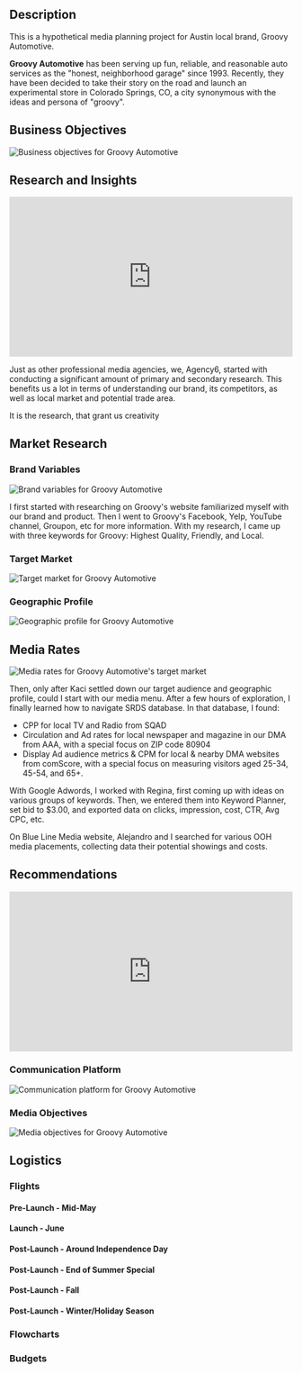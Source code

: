 ## Description

This is a hypothetical media planning project for Austin local brand, Groovy Automotive.

**Groovy Automotive** has been serving up fun, reliable, and reasonable auto services as the "honest, neighborhood garage" since 1993. Recently, they have been decided to take their story on the road and launch an experimental store in Colorado Springs, CO, a city synonymous with the ideas and persona of "groovy".

## Business Objectives
![Business objectives for Groovy Automotive](/img/work/groovy-automotive/groovy01.png)

## Research and Insights
<div id="#issuu-embed-container-groovy" style="position: relative;padding-bottom: 56.25%;max-width: 100%;margin: 12px 0px;">
<iframe class="issuuembed" style="position: absolute;top: 0;left: 0;border:none;width:100%;height:100%;" src="https://e.issuu.com/embed.html#29585443/61044981" allowfullscreen></iframe>
</div>

Just as other professional media agencies, we, Agency6, started with conducting a significant amount of primary and secondary research. This benefits us a lot in terms of understanding our brand, its competitors, as well as local market and potential trade area.

It is the research, that grant us creativity

## Market Research
### Brand Variables

![Brand variables for Groovy Automotive](/img/work/groovy-automotive/groovy02.png)

I first started with researching on Groovy's website familiarized myself with our brand and product. Then I went to Groovy's Facebook, Yelp, YouTube channel, Groupon, etc for more information. With my research, I came up with three keywords for Groovy: Highest Quality, Friendly, and Local.

### Target Market
![Target market for Groovy Automotive](/img/work/groovy-automotive/groovy03.png)

### Geographic Profile
![Geographic profile for Groovy Automotive](/img/work/groovy-automotive/groovy04.png)

## Media Rates
![Media rates for Groovy Automotive's target market](/img/work/groovy-automotive/groovy05.png)

Then, only after Kaci settled down our target audience and geographic profile, could I start with our media menu. After a few hours of exploration, I finally learned how to navigate SRDS database. In that database, I found:

- CPP for local TV and Radio from SQAD
- Circulation and Ad rates for local newspaper and magazine in our DMA from AAA, with a special focus on ZIP code 80904
- Display Ad audience metrics & CPM for local & nearby DMA websites from comScore, with a special focus on measuring visitors aged 25-34, 45-54, and 65+.

With Google Adwords, I worked with Regina, first coming up with ideas on various groups of keywords. Then, we entered them into Keyword Planner, set bid to $3.00, and exported data on clicks, impression, cost, CTR, Avg CPC, etc.

On Blue Line Media website, Alejandro and I searched for various OOH media placements, collecting data their potential showings and costs.

## Recommendations
<div id="#issuu-embed-container-groovy" style="position: relative;padding-bottom: 56.25%;max-width: 100%;margin: 12px 0px;">
<iframe class="issuuembed" style="position: absolute;top: 0;left: 0;border:none;width:100%;height:100%;" src="https://e.issuu.com/embed.html#29585443/61044890" allowfullscreen></iframe>
</div>

### Communication Platform
![Communication platform for Groovy Automotive](/img/work/groovy-automotive/groovy06.png)

### Media Objectives
![Media objectives for Groovy Automotive](/img/work/groovy-automotive/groovy07.png)

## Logistics
### Flights
#### Pre-Launch - Mid-May
#### Launch - June
#### Post-Launch - Around Independence Day
#### Post-Launch - End of Summer Special
#### Post-Launch - Fall
#### Post-Launch - Winter/Holiday Season

### Flowcharts
### Budgets
